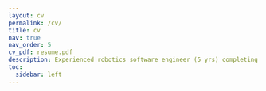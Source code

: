 ```yaml
---
layout: cv
permalink: /cv/
title: cv
nav: true
nav_order: 5
cv_pdf: resume.pdf
description: Experienced robotics software engineer (5 yrs) completing Master’s in Robotics at UPenn GRASP Lab. Seeking to leverage work & research experience in robotics, AI, & software to generate innovative solutions at a fast-paced technology company.
toc:
  sidebar: left
---
```


